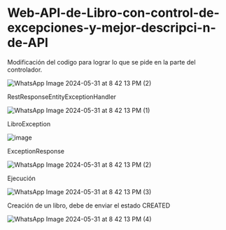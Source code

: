 # Web-API-de-Libro-con-control-de-excepciones-y-mejor-descripci-n-de-API
Modificación del codigo para lograr lo que se pide en la parte del controlador.

![WhatsApp Image 2024-05-31 at 8 42 13 PM (2)](https://github.com/BustamanteHillary/Web-API-de-Libro-con-control-de-excepciones-y-mejor-descripci-n-de-API/assets/170289017/b866f666-77ee-44f6-8ab3-d78a29afdf9e)


RestResponseEntityExceptionHandler

![WhatsApp Image 2024-05-31 at 8 42 13 PM (1)](https://github.com/BustamanteHillary/Web-API-de-Libro-con-control-de-excepciones-y-mejor-descripci-n-de-API/assets/170289017/58b5fd7e-27a7-4a95-8ea8-93411dcea2c4)

LibroException

![image](https://github.com/BustamanteHillary/Web-API-de-Libro-con-control-de-excepciones-y-mejor-descripci-n-de-API/assets/170289017/f8b668f8-fed7-4d9f-8c07-d8ecdbdde9a4)

ExceptionResponse

![WhatsApp Image 2024-05-31 at 8 42 13 PM (2)](https://github.com/BustamanteHillary/Web-API-de-Libro-con-control-de-excepciones-y-mejor-descripci-n-de-API/assets/170289017/14799e5b-ec8f-44ec-ad54-2ef6680f0cad)

Ejecución

![WhatsApp Image 2024-05-31 at 8 42 13 PM (3)](https://github.com/BustamanteHillary/Web-API-de-Libro-con-control-de-excepciones-y-mejor-descripci-n-de-API/assets/170289017/1381ed4e-79bc-4c5c-b392-9f09e93b9fd0)

Creación de un libro, debe de enviar el estado CREATED

![WhatsApp Image 2024-05-31 at 8 42 13 PM (4)](https://github.com/BustamanteHillary/Web-API-de-Libro-con-control-de-excepciones-y-mejor-descripci-n-de-API/assets/170289017/16fd667c-c10a-4b43-88e0-44a99958187b)
